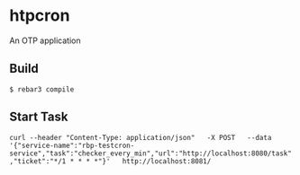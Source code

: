 htpcron
=====

An OTP application

Build
-----

    $ rebar3 compile
    

   
## Start Task

```curl --header "Content-Type: application/json"   -X POST   --data '{"service-name":"rbp-testcron-service","task":"checker_every_min","url":"http://localhost:8080/task","ticket":"*/1 * * * *"}'   http://localhost:8081/```
